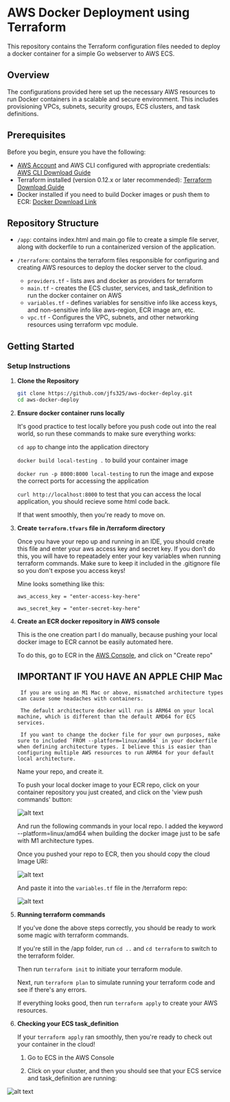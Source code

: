 # AWS Docker Deployment using Terraform

This repository contains the Terraform configuration files needed to deploy a docker container for a simple Go webserver to AWS ECS.

## Overview

The configurations provided here set up the necessary AWS resources to run Docker containers in a scalable and secure environment. This includes provisioning VPCs, subnets, security groups, ECS clusters, and task definitions.

## Prerequisites

Before you begin, ensure you have the following: 
- [AWS Account](https://aws.amazon.com/console/) and AWS CLI configured with appropriate credentials: [AWS CLI Download Guide](https://docs.aws.amazon.com/cli/latest/userguide/getting-started-install.html)
- Terraform installed (version 0.12.x or later recommended): [Terraform Download Guide](https://developer.hashicorp.com/terraform/install)
- Docker installed if you need to build Docker images or push them to ECR: [Docker Download Link](https://www.docker.com/products/docker-desktop/)

## Repository Structure

- `/app`: contains index.html and main.go file to create a simple file server, along with dockerfile to run a containerized version of the application.

- `/terraform`: contains the terraform files responsible for configuring and creating AWS resources to deploy the docker server to the cloud.
    - `providers.tf` - lists aws and docker as providers for terraform
    - `main.tf` - creates the ECS cluster, services, and task_definition to run the docker container on AWS
    - `variables.tf` - defines variables for sensitive info like access keys, and non-sensitive info like aws-region, ECR image arn, etc.
    - `vpc.tf` - Configures the VPC, subnets, and other networking resources using terraform vpc module.

## Getting Started

### Setup Instructions

1. **Clone the Repository**

   ```bash
   git clone https://github.com/jfs325/aws-docker-deploy.git
   cd aws-docker-deploy

2. **Ensure docker container runs locally**

    It's good practice to test locally before you push code out into the real world, so run these commands to make sure everything works:

    `cd app` to change into the application directory
    
    `docker build local-testing .` to build your container image

    `docker run -p 8000:8000 local-testing` to run the image and expose the correct ports for accessing the application

    `curl http://localhost:8000` to test that you can access the local application, you should recieve some html code back.

    If that went smoothly, then you're ready to move on.

3. **Create `terraform.tfvars` file in /terraform directory**

    Once you have your repo up and running in an IDE, you should create this file and enter your aws access key and secret key. If you don't do this, you will have to repeatadely enter your key variables when running terraform commands. Make sure to keep it included in the .gitignore file so you don't expose you access keys!

    Mine looks something like this:

    `aws_access_key = "enter-access-key-here"`

    `aws_secret_key = "enter-secret-key-here"`

4. **Create an ECR docker repository in AWS console**
    
    This is the one creation part I do manually, because pushing your local docker image to ECR cannot be easily automated here.

    To do this, go to ECR in the [AWS Console](https://aws.amazon.com/console/), and click on "Create repo"

    ## IMPORTANT IF YOU HAVE AN APPLE CHIP Mac
        If you are using an M1 Mac or above, mismatched architecture types can cause some headaches with containers. 
        
        The default architecture docker will run is ARM64 on your local machine, which is different than the default AMD64 for ECS services.

        If you want to change the docker file for your own purposes, make sure to included `FROM --platform=linux/amd64` in your dockerfile when defining architecture types. I believe this is easier than configuring multiple AWS resources to run ARM64 for your default local architecture. 
    
    Name your repo, and create it.

    To push your local docker image to your ECR repo, click on your container repository you just created, and click on the 'view push commands' button:

     ![alt text](./images/push-commands.png)

    And run the following commands in your local repo. I added the keyword --platform=linux/amd64 when building the docker image just to be safe with M1 architecture types.

    Once you pushed your repo to ECR, then you should copy the cloud Image URI:

    ![alt text](./images/copy-uri.png)

    And paste it into the `variables.tf` file in the /terraform repo:

    ![alt text](./images/replace-uri.png)


5. **Running terraform commands**

    If you've done the above steps correctly, you should be ready to work some magic with terraform commands.

    If you're still in the /app folder, run `cd ..` and `cd terraform` to switch to the terraform folder.

    Then run `terraform init` to initiate your terraform module.

    Next, run `terraform plan` to simulate running your terraform code and see if there's any errors.

    If everything looks good, then run `terraform apply` to create your AWS resources.


6. **Checking your ECS task_definition** 
    
    If your `terraform apply` ran smoothly, then you're ready to check out your container in the cloud!

    1. Go to ECS in the AWS Console

    2. Click on your cluster, and then you should see that your ECS service and task_definition are running:

![alt text](./images/running-task.png)

